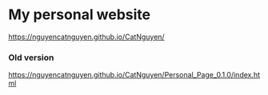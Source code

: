 # My personal website

https://nguyencatnguyen.github.io/CatNguyen/


### Old version
https://nguyencatnguyen.github.io/CatNguyen/Personal_Page_0.1.0/index.html

